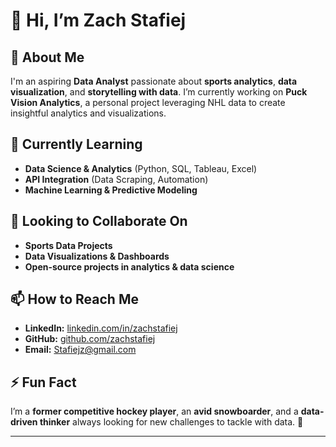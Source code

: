 # 👋 Hi, I’m Zach Stafiej

## 👀 About Me  
I'm an aspiring **Data Analyst** passionate about **sports analytics**, **data visualization**, and **storytelling with data**. I’m currently working on **Puck Vision Analytics**, a personal project leveraging NHL data to create insightful analytics and visualizations.

## 📖 Currently Learning  
- **Data Science & Analytics** (Python, SQL, Tableau, Excel)  
- **API Integration** (Data Scraping, Automation)
- **Machine Learning & Predictive Modeling**

## 👥 Looking to Collaborate On  
- **Sports Data Projects**
- **Data Visualizations & Dashboards**  
- **Open-source projects in analytics & data science**  

## 📫 How to Reach Me  
- **LinkedIn:** [linkedin.com/in/zachstafiej](https://www.linkedin.com/in/zachstafiej)  
- **GitHub:** [github.com/zachstafiej](https://github.com/zachstafiej)  
- **Email:** Stafiejz@gmail.com  

## ⚡ Fun Fact  
I’m a **former competitive hockey player**, an **avid snowboarder**, and a **data-driven thinker** always looking for new challenges to tackle with data. 🚀  

---
